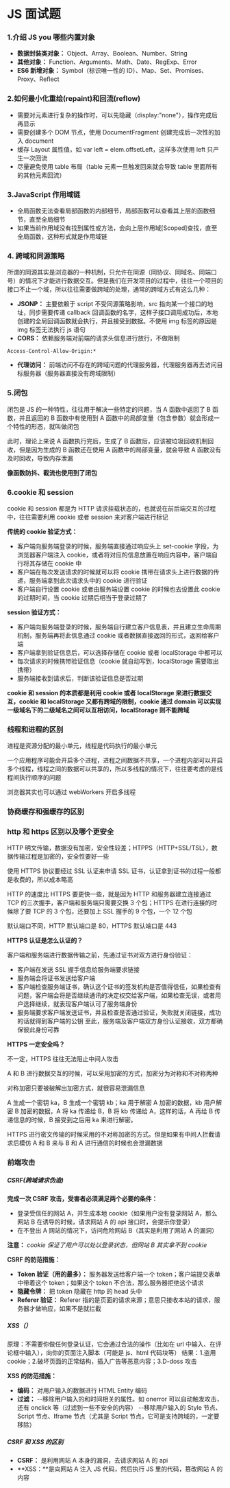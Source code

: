 # JS 面试题

### 1.介绍 JS you 哪些内置对象

- **数据封装类对象：** Object、Array、Boolean、Number、String
- **其他对象：** Function、Arguments、Math、Date、RegExp、Error
- **ES6 新增对象：** Symbol（标识唯一性的 ID）、Map、Set、Promises、Proxy、Reflect

### 2.如何最小化重绘(repaint)和回流(reflow)

- 需要对元素进行复杂的操作时，可以先隐藏（display:"none"），操作完成后再显示
- 需要创建多个 DOM 节点，使用 DocumentFragment 创建完成后一次性的加入 document
- 缓存 Layout 属性值，如 var left = elem.offsetLeft，这样多次使用 left 只产生一次回流
- 尽量避免使用 table 布局（table 元素一旦触发回来就会导致 table 里面所有的其他元素回流）

### 3.JavaScript 作用域链

- 全局函数无法查看局部函数的内部细节，局部函数可以查看其上层的函数细节，直至全局细节
- 如果当前作用域没有找到属性或方法，会向上层作用域[Scoped]查找，直至全局函数，这种形式就是作用域链

### 4. 跨域和同源策略

所谓的同源其实是浏览器的一种机制，只允许在同源（同协议、同域名、同端口号）的情况下才能进行数据交互。但是我们在开发项目的过程中，往往一个项目的接口不止一个域，所以往往需要做跨域的处理，通常的跨域方式有这么几种：

- **JSONP：** 主要依赖于 script 不受同源策略影响，src 指向某一个接口的地址，同步需要传递 callback 回调函数的名字，这样子接口调用成功后，本地创建的全局回调函数就会执行，并且接受到数据。不使用 img 标签的原因是 img 标签无法执行 js 语句
- **CORS：** 依赖服务端对前端的请求头信息进行放行，不做限制

```
Access-Control-Allow-Origin:*
```

- **代理访问：** 前端访问不存在的跨域问题的代理服务器，代理服务器再去访问目标服务器（服务器直接没有跨域限制）

### 5.闭包

闭包是 JS 的一种特性，往往用于解决一些特定的问题，当 A 函数中返回了 B 函数，并且返回的 B 函数中有使用到 A 函数中的局部变量（包含参数）就会形成一个特性的形态，就叫做闭包

此时，理论上来说 A 函数执行完后，生成了 B 函数后，应该被垃圾回收机制回收，但是因为生成的 B 函数还在使用 A 函数中的局部变量，就会导致 A 函数没有及时回收，导致内存泄漏

**像函数防抖、截流也使用到了闭包**

### 6.cookie 和 session

cookie 和 session 都是为 HTTP 请求挂载状态的，也就说在前后端交互的过程中，往往需要利用 cookie 或者 session 来对客户端进行标记

**传统的 cookie 验证方式：**

- 客户端向服务端登录的时候，服务端直接通过响应头上 set-cookie 字段，为浏览器客户端注入 cookie，或者将对应的信息放置在响应内容中，客户端自行将其存储在 cookie 中
- 客户端在每次发送请求的时候就可以将 cookie 携带在请求头上进行数据的传递，服务端拿到此次请求头中的 cookie 进行验证
- 客户端自行设置 cookie 或者由服务端设置 cookie 的时候也去设置此 cookie 的过期时间，当 cookie 过期后相当于登录过期了

**session 验证方式：**

- 客户端向服务端登录的时候，服务端自行建立客户信息表，并且建立生命周期机制，服务端再将此信息通过 cookie 或者数据直接返回的形式，返回给客户端
- 客户端拿到验证信息后，可以选择存储在 cookie 或者 localStorage 中都可以
- 每次请求的时候携带验证信息（cookie 就自动写到，localStorage 需要取出携带）
- 服务端接收到请求后，判断该验证信息是否过期

**cookie 和 session 的本质都是利用 cookie 或者 localStorage 来进行数据交互，cookie 和 localStorage 又都有跨域的限制，cookie 通过 domain 可以实现一级域名下的二级域名之间可以互相访问，localStorage 则不能跨域**

### 线程和进程的区别

进程是资源分配的最小单元，线程是代码执行的最小单元

一个应用程序可能会开启多个进程，进程之间数据不共享，一个进程内部可以开启多个线程，线程之间的数据可以共享的，所以多线程的情况下，往往要考虑的是线程间执行顺序的问题

浏览器其实也可以通过 webWorkers 开启多线程

### 协商缓存和强缓存的区别

### http 和 https 区别以及哪个更安全

HTTP 明文传输，数据没有加密，安全性较差；HTPPS（HTTP+SSL/TSL），数据传输过程是加密的，安全性要好一些

使用 HTTPS 协议要经过 SSL 认证来申请 SSL 证书，认证拿到证书的过程一般都是收费的，所以成本略高

HTTP 的速度比 HTTPS 要更快一些，就是因为 HTTP 和服务器建立连接通过 TCP 的三次握手，客户端和服务端只需要交换 3 个包；HTTPS 在进行连接的时候除了要 TCP 的 3 个包，还要加上 SSL 握手的 9 个包，一个 12 个包

默认端口不同，HTTP 默认端口是 80，HTTPS 默认端口是 443

**HTTPS 认证是怎么认证的？**

客户端和服务端进行数据传输之前，先通过证书对双方进行身份验证：

- 客户端在发送 SSL 握手信息给服务端要求链接
- 服务端会将证书发送给客户端
- 客户端检查服务端证书，确认这个证书的签发机构是否值得信任，如果检查有问题，客户端会将是否继续通讯的决定权交给客户端，如果检查无误，或者用户选择继续，就表现客户端认可了服务端身份
- 服务端要求客户端发送证书，并且检查是否通过验证，失败就关闭链接，成功的话就得到客户端的公钥
  至此，服务端及客户端双方身份认证接收，双方都确保彼此身份可靠

**HTTPS 一定安全吗？**

不一定，HTTPS 往往无法阻止中间人攻击

A 和 B 进行数据交互的时候，可以采用加密的方式，加密分为对称和不对称两种

对称加密只要被破解出加密方式，就很容易泄漏信息

A 生成一个密钥 ka，B 生成一个密钥 kb；ka 用于解密 A 加密的数据，kb 用户解密 B 加密的数据，A 将 ka 传递给 B，B 将 kb 传递给 A，这样的话，A 再给 B 传递信息的时候，B 接受到之后用 ka 来进行解密。

HTTPS 进行密文传输的时候采用的不对称加密的方式。但是如果有中间人拦截请求后模仿 A 和 B 来与 B 和 A 进行通信的时候也会泄漏数据

### 前端攻击

##### CSRF(跨域请求伪造)

**完成一次 CSRF 攻击，受害者必须满足两个必要的条件：**

- 登录受信任的网站 A，并生成本地 cookie（如果用户没有登录网站 A，那么网站 B 在诱导的时候，请求网站 A 的 api 接口时，会提示你登录）
- 在不登出 A 网站的情况下，访问危险网站 B（其实是利用了网站 A 的漏洞）

**注意：** _cookie 保证了用户可以处以登录状态，但网站 B 其实拿不到 cookie_

**CSRF 的防范措施：**

- **Token 验证（用的最多）：** 服务器发送给客户端一个 token；客户端提交表单中带着这个 token；如果这个 token 不合法，那么服务器拒绝这个请求
- **隐藏令牌：** 把 token 隐藏在 http 的 head 头中
- **Referer 验证：** Referer 指的是页面的请求来源；意思只接收本站的请求，服务器才做响应，如果不是就拦截

##### XSS（）

原理：不需要你做任何登录认证，它会通过合法的操作（比如在 url 中输入、在评论框中输入），向你的页面注入脚本（可能是 js、html 代码块等）
结果：1.盗用 cookie；2.破坏页面的正常结构，插入广告等恶意内容；3.D-doss 攻击

**XSS 的防范措施：**

- **编码：** 对用户输入的数据进行 HTML Entity 编码
- **过滤：**
  --移除用户输入的和时间相关的属性。如 onerror 可以自动触发攻击，还有 onclick 等（过滤到一些不安全的内容）
  --移除用户输入的 Style 节点、Script 节点、Iframe 节点（尤其是 Script 节点，它可是支持跨域的，一定要移除）

##### CSRF 和 XSS 的区别

- **CSRF：** 是利用网站 A 本身的漏洞，去请求网站 A 的 api
- **XSS：**是向网站 A 注入 JS 代码，然后执行 JS 里的代码，篡改网站 A 的内容

